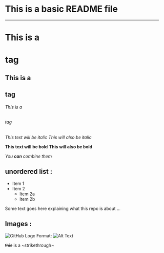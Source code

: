 # This is a basic README file

---

# This is a <h1> tag

## This is a <h2> tag

###### This is a <h6> tag

_This text will be italic_
_This will also be italic_

**This text will be bold**
**This will also be bold**

_You **can** combine them_

## unordered list :

- Item 1
- Item 2
  - Item 2a
  - Item 2b

Some text goes here explaining what this repo is about ...

## Images :

![GitHub Logo](/images/logo.png)
Format: ![Alt Text](url)

~~this~~ is a ~strikethrough~
